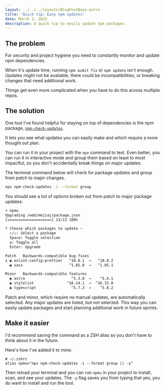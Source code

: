 ```yaml
---
layout: ../../../layouts/BlogPostBase.astro
title: "Quick tip: Easy npm updates"
date: March 2, 2025
description: A quick tip to easily update npm packages.
---
```


## The problem

For security and project hygiene you need to constantly monitor and update npm dependencies.

When it's update time, running `npm audit fix` or `npm update` isn't enough. Updates might not be available, there could be incompatibilities, or breaking changes that need additional work.

Things get even more complicated when you have to do this across multiple repos.

## The solution

One tool I've found helpful for staying on top of dependencies is the npm package, [`npm-check-updates`](https://www.npmjs.com/package/npm-check-updates).

It lets you see what updates you can easily make and which require a more thought out plan.

You can run it in your project with the `npx` command to test. Even better, you can run it in interactive mode and group them based on least to most impactful, so you don't accidentally break things on major updates.

The terminal command below will check for package updates and group from patch to major changes.

```sh
npx npm-check-updates -i --format group
```

You should see a list of options broken out from patch to major package updates:

```sh
➜ npmu
Upgrading /web/mejiaj/package.json
[====================] 13/13 100%

? Choose which packages to update ›
  ↑/↓: Select a package
  Space: Toggle selection
  a: Toggle all
  Enter: Upgrade

Patch   Backwards-compatible bug fixes
❯ ◉ eslint-config-prettier   ^10.0.1  →   ^10.0.2
  ◉ sass                     ^1.85.0  →   ^1.85.1

Minor   Backwards-compatible features
  ◉ astro                     ^5.3.0  →    ^5.4.1
  ◉ stylelint               ^16.14.1  →  ^16.15.0
  ◉ typescript                ^5.7.3  →    ^5.8.2
```

Patch and minor, which require no manual updates, are automatically selected. Any major updates are listed, but not selected. This way you can easily update packages and start planning additional work in future sprints.

## Make it easier

I'd recommend saving the command as a ZSH alias so you don't have to think about it in the future.

Here's how I've added it to mine:

```
# ~/.zshrc
alias npmu="npx npm-check-updates -i --format group || -y"
```

Then reload your terminal and you can run `npmu` in your project to install, scan, and see your updates. The `-y` flag saves you from typing that yes, you do want to install and run the tool.
